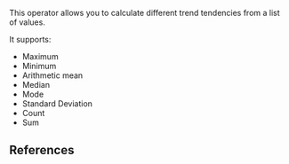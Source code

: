 This operator allows you to calculate different trend tendencies from a list of values.

It supports:

* Maximum
* Minimum
* Arithmetic mean
* Median
* Mode
* Standard Deviation
* Count
* Sum



## References
